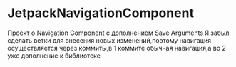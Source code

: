 # JetpackNavigationComponent
Проект о Navigation Component с дополнением Save Arguments
Я забыл сделать ветки для внесения новых изменений,поэтому навигация осуществляется через коммиты,в 1 коммите обычная навигация,а во 2 уже дополнение к библиотеке
